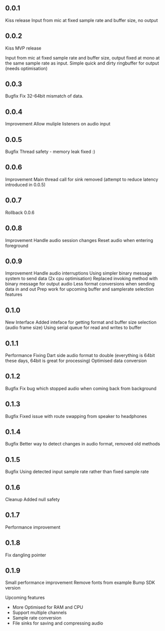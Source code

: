 ## 0.0.1
Kiss release
Input from mic at fixed sample rate and buffer size, no output

## 0.0.2
Kiss MVP release

Input from mic at fixed sample rate and buffer size, output fixed at mono at the same sample rate as input.
Simple quick and dirty ringbuffer for output (needs optimisation)

## 0.0.3
Bugfix
Fix 32-64bit mismatch of data.

## 0.0.4
Improvement
Allow muliple listeners on audio input

## 0.0.5
Bugfix
Thread safety - memory leak fixed :)

## 0.0.6
Improvement
Main thread call for sink removed (attempt to reduce latency introduced in 0.0.5)

## 0.0.7
Rollback 0.0.6

## 0.0.8
Improvement
Handle audio session changes
Reset audio when entering foreground

## 0.0.9
Improvement
Handle audio interruptions
Using simpler binary message system to send data (2x cpu optimisation)
Replaced invoking method with binary message for output audio
Less format conversions when sending data in and out
Prep work for upcoming buffer and samplerate selection features

## 0.1.0
New Interface
Added inteface for getting format and buffer size selection (audio frame size)
Using serial queue for read and writes to buffer

## 0.1.1
Performance
Fixing Dart side audio format to double (everything is 64bit these days, 64bit is great for processing)
Optimised data conversion 

## 0.1.2
Bugfix
Fix bug which stopped audio when coming back from background

## 0.1.3
Bugfix
Fixed issue with route swapping from speaker to headphones

## 0.1.4
Bugfix
Better way to detect changes in audio format, removed old methods

## 0.1.5
Bugfix
Using detected input sample rate rather than fixed sample rate

## 0.1.6
Cleanup
Added null safety 

## 0.1.7
Performance improvement

## 0.1.8
Fix dangling pointer

## 0.1.9
Small performance improvement
Remove fonts from example
Bump SDK version

Upcoming features 
- More Optimised for RAM and CPU
- Support multiple channels
- Sample rate conversion
- File sinks for saving and compressing audio